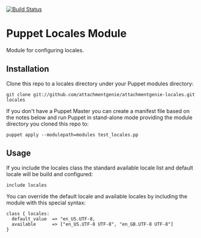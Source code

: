 [![Build Status](https://secure.travis-ci.org/attachmentgenie/attachmentgenie-locales.png)](http://travis-ci.org/attachmentgenie/attachmentgenie-locales)

Puppet Locales Module
=====================

Module for configuring locales.

Installation
------------

Clone this repo to a locales directory under your Puppet modules directory:

    git clone git://github.com/attachmentgenie/attachmentgenie-locales.git locales

If you don't have a Puppet Master you can create a manifest file
based on the notes below and run Puppet in stand-alone mode
providing the module directory you cloned this repo to:

    puppet apply --modulepath=modules test_locales.pp


Usage
-----

If you include the locales class the standard available locale list and
default locale will be build and configured:

    include locales

You can override the default locale and available locales by including
the module with this special syntax:

    class { locales:
      default_value  => "en_US.UTF-8,
      available      => ["en_US.UTF-8 UTF-8", "en_GB.UTF-8 UTF-8"]
    }

